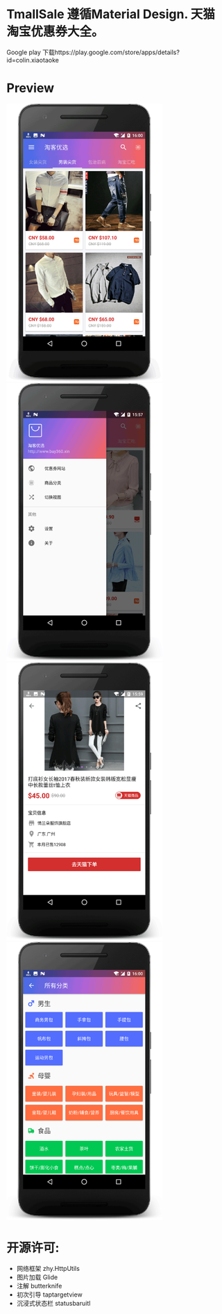 # TmallSale 遵循Material Design. 天猫淘宝优惠券大全。
Google play 下载https://play.google.com/store/apps/details?id=colin.xiaotaoke

# Preview

<img src="/art/preview1.png?raw=true" width=360 height=640 alt="Price Demo"> <img src="/art/preview2.png?raw=true" width=360 height=640 alt="Price Demo">
<img src="/art/preview3.png?raw=true" width=360 height=640 alt="Price Demo"> <img src="/art/preview4.png?raw=true" width=360 height=640 alt="Price Demo">

# 开源许可:
* 网络框架 zhy.HttpUtils
* 图片加载 Glide
* 注解 butterknife
* 初次引导 taptargetview
* 沉浸式状态栏 statusbaruitl
